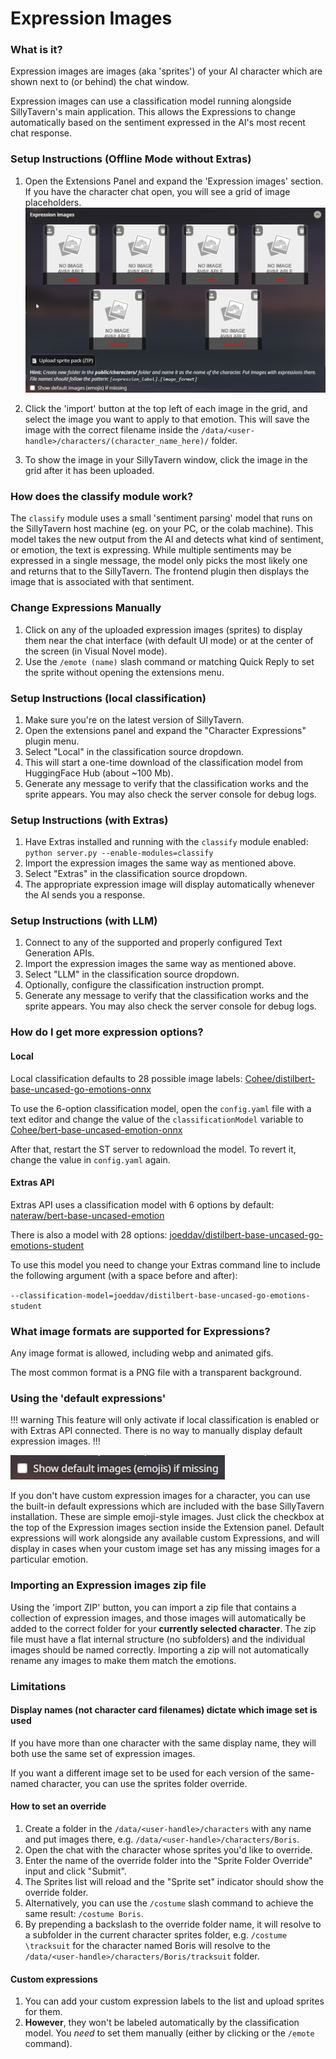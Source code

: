 # Expression Images

### What is it?

Expression images are images (aka 'sprites') of your AI character which are shown next to (or behind) the chat window.

Expression images can use a classification model running alongside SillyTavern's main application. This allows the Expressions to change automatically based on the sentiment expressed in the AI's most recent chat response.

### Setup Instructions (Offline Mode without Extras)

1. Open the Extensions Panel and expand the 'Expression images' section. If you have the character chat open, you will see a grid of image placeholders.
![Expression Drawer](/static/extensions/expression-drawer.png)

2. Click the 'import' button at the top left of each image in the grid, and select the image you want to apply to that emotion. This will save the image with the correct filename inside the `/data/<user-handle>/characters/(character_name_here)/` folder.

3. To show the image in your SillyTavern window, click the image in the grid after it has been uploaded.

### How does the classify module work?

The `classify` module uses a small 'sentiment parsing' model that runs on the SillyTavern host machine (eg. on your PC, or the colab machine). This model takes the new output from the AI and detects what kind of sentiment, or emotion, the text is expressing. While multiple sentiments may be expressed in a single message, the model only picks the most likely one and returns that to the SillyTavern. The frontend plugin then displays the image that is associated with that sentiment.

### Change Expressions Manually

1. Click on any of the uploaded expression images (sprites) to display them near the chat interface (with default UI mode) or at the center of the screen (in Visual Novel mode).
2. Use the `/emote (name)` slash command or matching Quick Reply to set the sprite without opening the extensions menu.

### Setup Instructions (local classification)

1. Make sure you're on the latest version of SillyTavern.
2. Open the extensions panel and expand the "Character Expressions" plugin menu.
3. Select "Local" in the classification source dropdown.
4. This will start a one-time download of the classification model from HuggingFace Hub (about ~100 Mb).
5. Generate any message to verify that the classification works and the sprite appears. You may also check the server console for debug logs.

### Setup Instructions (with Extras)

1. Have Extras installed and running with the `classify` module enabled: `python server.py --enable-modules=classify`
2. Import the expression images the same way as mentioned above.
3. Select "Extras" in the classification source dropdown.
4. The appropriate expression image will display automatically whenever the AI sends you a response.

### Setup Instructions (with LLM)

1. Connect to any of the supported and properly configured Text Generation APIs.
2. Import the expression images the same way as mentioned above.
3. Select "LLM" in the classification source dropdown.
4. Optionally, configure the classification instruction prompt.
5. Generate any message to verify that the classification works and the sprite appears. You may also check the server console for debug logs.

### How do I get more expression options?

#### Local

Local classification defaults to 28 possible image labels: [Cohee/distilbert-base-uncased-go-emotions-onnx](https://huggingface.co/Cohee/distilbert-base-uncased-go-emotions-onnx)

To use the 6-option classification model, open the `config.yaml` file with a text editor and change the value of the `classificationModel` variable to [Cohee/bert-base-uncased-emotion-onnx](https://huggingface.co/Cohee/bert-base-uncased-emotion-onnx)

After that, restart the ST server to redownload the model. To revert it, change the value in `config.yaml` again.

#### Extras API

Extras API uses a classification model with 6 options by default: [nateraw/bert-base-uncased-emotion](https://huggingface.co/nateraw/bert-base-uncased-emotion)

There is also a model with 28 options: [joeddav/distilbert-base-uncased-go-emotions-student](https://huggingface.co/joeddav/distilbert-base-uncased-go-emotions-student)

To use this model you need to change your Extras command line to include the following argument (with a space before and after):

`--classification-model=joeddav/distilbert-base-uncased-go-emotions-student`

### What image formats are supported for Expressions?

Any image format is allowed, including webp and animated gifs.

The most common format is a PNG file with a transparent background.

### Using the 'default expressions'

!!! warning
This feature will only activate if local classification is enabled or with Extras API connected. There is no way to manually display default expression images.
!!!

![Use Default Expressions](/static/extensions/expression-default.png)

If you don't have custom expression images for a character, you can use the built-in default expressions which are included with the base SillyTavern installation. These are simple emoji-style images. Just click the checkbox at the top of the Expression images section inside the Extension panel. Default expressions will work alongside any available custom Expressions, and will display in cases when your custom image set has any missing images for a particular emotion.

### Importing an Expression images zip file

Using the 'import ZIP' button, you can import a zip file that contains a collection of expression images, and those images will automatically be added to the correct folder for your **currently selected character**. The zip file must have a flat internal structure (no subfolders) and the individual images should be named correctly. Importing a zip will not automatically rename any images to make them match the emotions.

### Limitations

#### Display names (not character card filenames) dictate which image set is used

If you have more than one character with the same display name, they will both use the same set of expression images.

If you want a different image set to be used for each version of the same-named character, you can use the sprites folder override.

#### How to set an override

1. Create a folder in the `/data/<user-handle>/characters` with any name and put images there, e.g. `/data/<user-handle>/characters/Boris`.
2. Open the chat with the character whose sprites you'd like to override.
3. Enter the name of the override folder into the "Sprite Folder Override" input and click "Submit".
4. The Sprites list will reload and the "Sprite set" indicator should show the override folder.
5. Alternatively, you can use the `/costume` slash command to achieve the same result: `/costume Boris`.
6. By prepending a backslash to the override folder name, it will resolve to a subfolder in the current character sprites folder, e.g. `/costume \tracksuit` for the character named Boris will resolve to the `/data/<user-handle>/characters/Boris/tracksuit` folder.

#### Custom expressions

1. You can add your custom expression labels to the list and upload sprites for them.
2. **However**, they won't be labeled automatically by the classification model. You *need* to set them manually (either by clicking or the `/emote` command).
